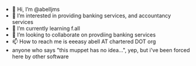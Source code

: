 - 👋 Hi, I’m @abelljms
- 👀 I’m interested in providing banking services, and accountancy services
- 🌱 I’m currently learning f.all
- 💞️ I’m looking to collaborate on provdiing banking services
- 📫 How to reach me is eeeasy abell AT chartered DOT org
- anyone who says "this muppet has no idea...", yep, but i've been forced here by other software 

<!---
abelljms/abelljms is a ✨ special ✨ repository because its `README.md` (this file) appears on your GitHub profile.
You can click the Preview link to take a look at your changes.
--->
